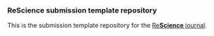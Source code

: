 ### ReScience submission template repository

This is the submission template repository for the [Re**Science** journal](https://github.com/ReScience/ReScience/wiki).
